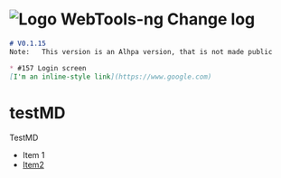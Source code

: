 # ![Logo](https://github.com/WebTools-NG/WebTools-NG/blob/master/src/assets/WebTools-48x48.png) WebTools-ng Change log

```md
# V0.1.15
Note:   This version is an Alhpa version, that is not made public

* #157 Login screen
[I'm an inline-style link](https://www.google.com)

```



# testMD
TestMD

* Item 1
* [Item2](https://eb.dk)


